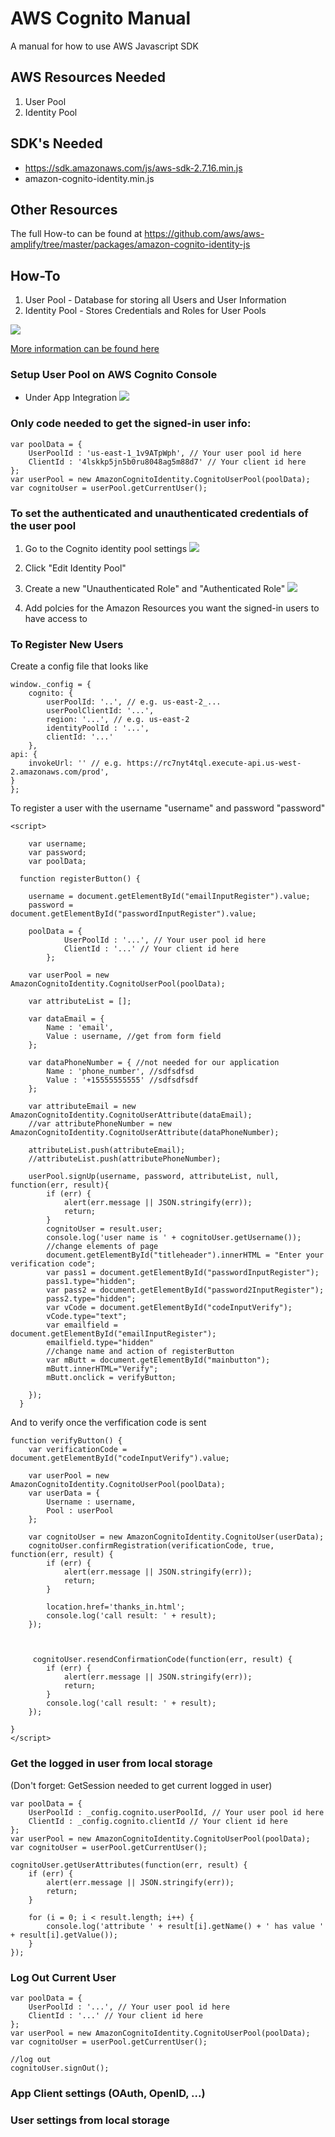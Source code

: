 # AWS Cognito Manual
A manual for how to use AWS Javascript SDK

AWS Resources Needed
--------------------
1. User Pool
2. Identity Pool

SDK's Needed
------------
  - https://sdk.amazonaws.com/js/aws-sdk-2.7.16.min.js
  - amazon-cognito-identity.min.js

Other Resources
---------------
The full How-to can be found at https://github.com/aws/aws-amplify/tree/master/packages/amazon-cognito-identity-js

## How-To

1. User Pool - Database for storing all Users and User Information 
2. Identity Pool - Stores Credentials and Roles for User Pools

![](https://github.com/nrao57/AWSCognitoManual/blob/master/imgs/CognitoDiagram.PNG)

[More information can be found here](https://docs.aws.amazon.com/cognito/latest/developerguide/what-is-amazon-cognito.html)

### Setup User Pool on AWS Cognito Console
  - Under App Integration
  ![](https://github.com/nrao57/AWSCognitoManual/blob/master/imgs/userpool.png)

### Only code needed to get the signed-in user info:
    var poolData = {
        UserPoolId : 'us-east-1_1v9ATpWph', // Your user pool id here
        ClientId : '4lskkp5jn5b0ru8048ag5m88d7' // Your client id here
    };
    var userPool = new AmazonCognitoIdentity.CognitoUserPool(poolData);
    var cognitoUser = userPool.getCurrentUser();

### To set the authenticated and unauthenticated credentials of the user pool
1. Go to the Cognito identity pool settings
![](https://github.com/nrao57/AWSCognitoManual/blob/master/imgs/identitypool.png)

2. Click "Edit Identity Pool"
3. Create a new "Unauthenticated Role" and "Authenticated Role"
![](https://github.com/nrao57/AWSCognitoManual/blob/master/imgs/createroles.png)

4. Add polcies for the Amazon Resources you want the signed-in users to have access to 

### To Register New Users
Create a config file that looks like
    
    window._config = {
        cognito: {
            userPoolId: '..', // e.g. us-east-2_...
            userPoolClientId: '...', 
            region: '...', // e.g. us-east-2
            identityPoolId : '...',
            clientId: '...'
        },
    api: {
        invokeUrl: '' // e.g. https://rc7nyt4tql.execute-api.us-west-2.amazonaws.com/prod',
    }
    };

To register a user with the username "username" and password "password"

    <script>
		
		var username;
		var password;
		var poolData;
		
	  function registerButton() {
			
		username = document.getElementById("emailInputRegister").value;
		password =  document.getElementById("passwordInputRegister").value;	
		
		poolData = {
				UserPoolId : '...', // Your user pool id here
				ClientId : '...' // Your client id here
			};		
		
		var userPool = new AmazonCognitoIdentity.CognitoUserPool(poolData);

		var attributeList = [];

		var dataEmail = {
			Name : 'email', 
			Value : username, //get from form field
		};

		var dataPhoneNumber = { //not needed for our application
			Name : 'phone_number', //sdfsdfsd
			Value : '+15555555555' //sdfsdfsdf
		};
		
		var attributeEmail = new AmazonCognitoIdentity.CognitoUserAttribute(dataEmail);
		//var attributePhoneNumber = new AmazonCognitoIdentity.CognitoUserAttribute(dataPhoneNumber);

		attributeList.push(attributeEmail);
		//attributeList.push(attributePhoneNumber);

		userPool.signUp(username, password, attributeList, null, function(err, result){
			if (err) {
				alert(err.message || JSON.stringify(err));
				return;
			}
			cognitoUser = result.user;
			console.log('user name is ' + cognitoUser.getUsername());
			//change elements of page
			document.getElementById("titleheader").innerHTML = "Enter your verification code";
			var pass1 = document.getElementById("passwordInputRegister");
			pass1.type="hidden";
			var pass2 = document.getElementById("password2InputRegister");
			pass2.type="hidden";
			var vCode = document.getElementById("codeInputVerify");
			vCode.type="text";
			var emailfield = document.getElementById("emailInputRegister");
			emailfield.type="hidden"
			//change name and action of registerButton
			var mButt = document.getElementById("mainbutton");
			mButt.innerHTML="Verify";
			mButt.onclick = verifyButton;
			
		});
	  }

And to verify once the verfification code is sent

	function verifyButton() {	
		var verificationCode = document.getElementById("codeInputVerify").value;

		var userPool = new AmazonCognitoIdentity.CognitoUserPool(poolData);
		var userData = {
			Username : username,
			Pool : userPool
		};

		var cognitoUser = new AmazonCognitoIdentity.CognitoUser(userData);
		cognitoUser.confirmRegistration(verificationCode, true, function(err, result) {
			if (err) {
				alert(err.message || JSON.stringify(err));
				return;
			} 
			
			location.href='thanks_in.html';
			console.log('call result: ' + result);
		});
		
		
		
		 cognitoUser.resendConfirmationCode(function(err, result) {
			if (err) {
				alert(err.message || JSON.stringify(err));
				return;
			}
			console.log('call result: ' + result);
		});
		
	}
    </script>

	
### Get the logged in user from local storage 
(Don't forget: GetSession needed to get current logged in user)

    var poolData = {
        UserPoolId : _config.cognito.userPoolId, // Your user pool id here
        ClientId : _config.cognito.clientId // Your client id here
    };
    var userPool = new AmazonCognitoIdentity.CognitoUserPool(poolData);
    var cognitoUser = userPool.getCurrentUser();
	
	cognitoUser.getUserAttributes(function(err, result) {
        if (err) {
            alert(err.message || JSON.stringify(err));
            return;
        }
		
        for (i = 0; i < result.length; i++) {
            console.log('attribute ' + result[i].getName() + ' has value ' + result[i].getValue());
        }
    });
	
### Log Out Current User

    var poolData = {
        UserPoolId : '...', // Your user pool id here
        ClientId : '...' // Your client id here
    };
    var userPool = new AmazonCognitoIdentity.CognitoUserPool(poolData);
    var cognitoUser = userPool.getCurrentUser();
	
	//log out 
	cognitoUser.signOut();
	

### App Client settings (OAuth, OpenID, ...)

### User settings from local storage


